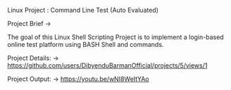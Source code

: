 Linux Project : Command Line Test (Auto Evaluated)

Project Brief ->

The goal of this Linux Shell Scripting Project is to implement a login-based online test platform using BASH Shell and commands.

Project Details: ->
https://github.com/users/DibyenduBarmanOfficial/projects/5/views/1

Project Output: -> https://youtu.be/wNI8WeItYAo
